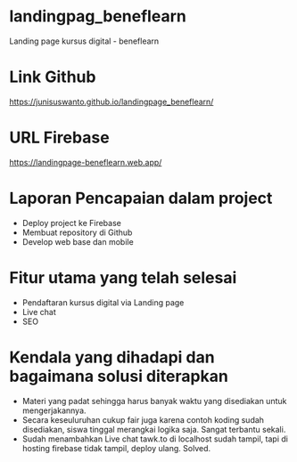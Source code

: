 # landingpag_beneflearn

Landing page kursus digital - beneflearn

# Link Github

https://junisuswanto.github.io/landingpage_beneflearn/

# URL Firebase

https://landingpage-beneflearn.web.app/

# Laporan Pencapaian dalam project

- Deploy project ke Firebase
- Membuat repository di Github
- Develop web base dan mobile

# Fitur utama yang telah selesai

- Pendaftaran kursus digital via Landing page
- Live chat
- SEO

# Kendala yang dihadapi dan bagaimana solusi diterapkan

- Materi yang padat sehingga harus banyak waktu yang disediakan untuk mengerjakannya.
- Secara keseuluruhan cukup fair juga karena contoh koding sudah disediakan, siswa tinggal merangkai logika saja. Sangat terbantu sekali.
- Sudah menambahkan Live chat tawk.to di localhost sudah tampil, tapi di hosting firebase tidak tampil, deploy ulang. Solved.
